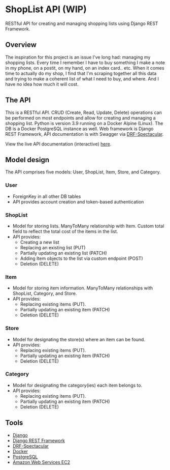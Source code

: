 # ShopList API (WIP)

RESTful API for creating and managing shopping lists using Django REST Framework.

## Overview

The inspiration for this project is an issue I've long had: managing my shopping lists. Every time I remember I have to buy something I make a note in my phone, on a postit, on my hand, on an index card.. etc. When it comes time to actually do my shop, I find that I'm scraping together all this data and trying to make a coherent list of what I need to buy, and where. And I have no idea how much it will cost. 

## The API

This is a RESTful API. CRUD (Create, Read, Update, Delete) operations can be performed on most endpoints and allow for creating and managing a shopping list. Python is version 3.9 running on a Docker Alpine (Linux). The DB is a Docker PostgreSQL instance as well. Web framework is Django REST Framework, API documentation is with Swagger via [DRF-Spectacular](https://drf-spectacular.readthedocs.io/en/latest/).

View the live API documentation (interactive) [here](http://ec2-54-221-108-20.compute-1.amazonaws.com/api/docs/).

## Model design

The API comprises five models: User, ShopList, Item, Store, and Category. 

### User
- ForeignKey in all other DB tables
- API provides account creation and token-based authentication 

### ShopList
- Model for storing lists. ManyToMany relationship with Item. Custom total field to reflect the total cost of the items in the list.
- API provides:
  - Creating a new list
  - Replacing an existing list (PUT)
  - Partially updating an existing list (PATCH)
  - Adding Item objects to the list via custom endpoint (POST)
  - Deletion (DELETE)
  
### Item
- Model for storing item information. ManyToMany relationships with ShopList, Category, and Store.
- API provides:
  - Replacing existing items (PUT).
  - Partially updating an existing item (PATCH)
  - Deletion (DELETE)
  
### Store
- Model for designating the store(s) where an item can be found.
- API provides:
  - Replacing existing items (PUT).
  - Partially updating an existing item (PATCH)
  - Deletion (DELETE)
  
### Category
- Model for designating the category(ies) each item belongs to.
- API provides:
  - Replacing existing items (PUT).
  - Partially updating an existing item (PATCH)
  - Deletion (DELETE)
  
  
 ## Tools
 - [Django](https://www.djangoproject.com/)
 - [Django REST Framework](https://www.django-rest-framework.org/)
 - [DRF-Spectacular](https://drf-spectacular.readthedocs.io/en/latest/)
 - [Docker](https://www.docker.com/)
 - [PostgreSQL](https://www.postgresql.org/)
 - [Amazon Web Services EC2](https://aws.amazon.com/ec2/)
 
